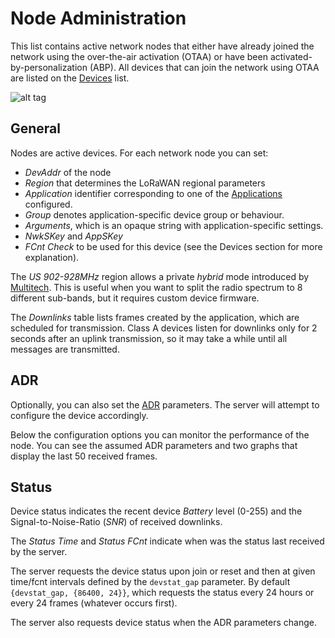 # Node Administration

This list contains active network nodes that either have already joined the network
using the over-the-air activation (OTAA) or have been activated-by-personalization
(ABP). All devices that can join the network using OTAA are listed on the
[Devices](Devices.md) list.

![alt tag](https://raw.githubusercontent.com/gotthardp/lorawan-server/master/doc/images/admin-node.png)

## General

Nodes are active devices. For each network node you can set:
 * *DevAddr* of the node
 * *Region* that determines the LoRaWAN regional parameters
 * *Application* identifier corresponding to one of the [Applications](Applications.md) configured.
 * *Group* denotes application-specific device group or behaviour.
 * *Arguments*, which is an opaque string with application-specific settings.
 * *NwkSKey* and *AppSKey*
 * *FCnt Check* to be used for this device (see the Devices section for more explanation).

The *US 902-928MHz* region allows a private *hybrid* mode introduced by
[Multitech](www.multitech.net/developer/software/lora/introduction-to-lora).
This is useful when you want to split the radio spectrum to 8 different sub-bands,
but it requires custom device firmware.

The *Downlinks* table lists frames created by the application, which are scheduled for
transmission. Class A devices listen for downlinks only for 2 seconds after an uplink
transmission, so it may take a while until all messages are transmitted.


## ADR

Optionally, you can also set the [ADR](ADR.md) parameters. The server will attempt
to configure the device accordingly.

Below the configuration options you can monitor the performance of the node. You
can see the assumed ADR parameters and two graphs that display the last 50 received
frames.


## Status

Device status indicates the recent device *Battery* level (0-255) and the
Signal-to-Noise-Ratio (*SNR*) of received downlinks.

The *Status Time* and *Status FCnt* indicate when was the status last
received by the server.

The server requests the device status upon join or reset and then at given
time/fcnt intervals defined by the `devstat_gap` parameter. By default
`{devstat_gap, {86400, 24}}`, which requests the status every 24 hours or
every 24 frames (whatever occurs first).

The server also requests device status when the ADR parameters change.
